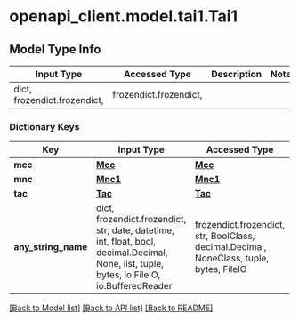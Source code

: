 # openapi_client.model.tai1.Tai1

## Model Type Info
Input Type | Accessed Type | Description | Notes
------------ | ------------- | ------------- | -------------
dict, frozendict.frozendict,  | frozendict.frozendict,  |  | 

### Dictionary Keys
Key | Input Type | Accessed Type | Description | Notes
------------ | ------------- | ------------- | ------------- | -------------
**mcc** | [**Mcc**](Mcc.md) | [**Mcc**](Mcc.md) |  | [optional] 
**mnc** | [**Mnc1**](Mnc1.md) | [**Mnc1**](Mnc1.md) |  | [optional] 
**tac** | [**Tac**](Tac.md) | [**Tac**](Tac.md) |  | [optional] 
**any_string_name** | dict, frozendict.frozendict, str, date, datetime, int, float, bool, decimal.Decimal, None, list, tuple, bytes, io.FileIO, io.BufferedReader | frozendict.frozendict, str, BoolClass, decimal.Decimal, NoneClass, tuple, bytes, FileIO | any string name can be used but the value must be the correct type | [optional]

[[Back to Model list]](../../README.md#documentation-for-models) [[Back to API list]](../../README.md#documentation-for-api-endpoints) [[Back to README]](../../README.md)

